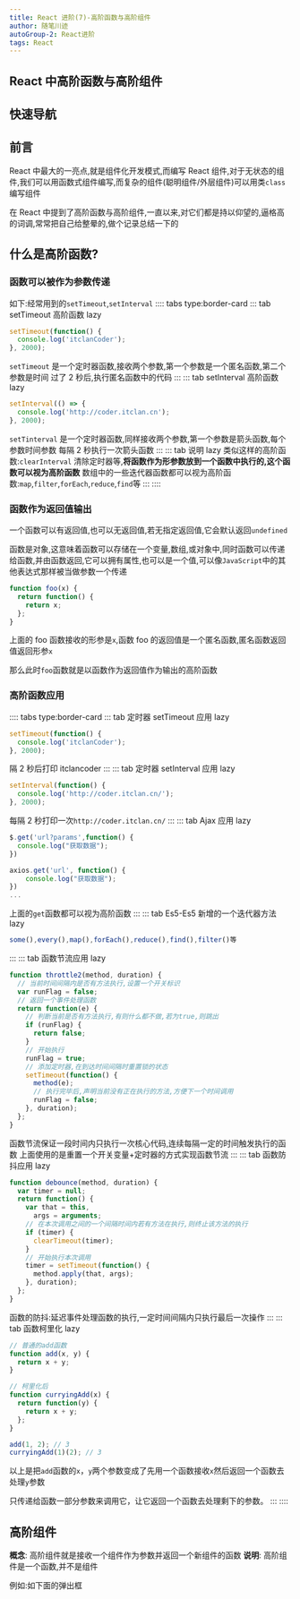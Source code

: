 ```yaml
---
title: React 进阶(7)-高阶函数与高阶组件
author: 随笔川迹
autoGroup-2: React进阶
tags: React
---
```


## React 中高阶函数与高阶组件

## 快速导航

<TOC />

## 前言

React 中最大的一亮点,就是组件化开发模式,而编写 React 组件,对于无状态的组件,我们可以用函数式组件编写,而复杂的组件(聪明组件/外层组件)可以用类`class`编写组件

在 React 中提到了高阶函数与高阶组件,一直以来,对它们都是持以仰望的,逼格高的词调,常常把自己给整晕的,做个记录总结一下的

## 什么是高阶函数?

### 函数可以被作为参数传递

如下:经常用到的`setTimeout`,`setInterval`
:::: tabs type:border-card
::: tab setTimeout 高阶函数 lazy

```js
setTimeout(function() {
  console.log('itclanCoder');
}, 2000);
```

`setTimeout` 是一个定时器函数,接收两个参数,第一个参数是一个匿名函数,第二个参数是时间
过了 2 秒后,执行匿名函数中的代码
:::
::: tab setInterval 高阶函数 lazy

```js
setInterval(() => {
  console.log('http://coder.itclan.cn');
}, 2000);
```

`setTinterval` 是一个定时器函数,同样接收两个参数,第一个参数是箭头函数,每个参数时间参数
每隔 2 秒执行一次箭头函数
:::
::: tab 说明 lazy
类似这样的高阶函数:`clearInterval` 清除定时器等,**将函数作为形参数放到一个函数中执行的,这个函数可以视为高阶函数**
数组中的一些迭代器函数都可以视为高阶函数:`map`,`filter`,`forEach`,`reduce`,`find`等
:::
::::

### 函数作为返回值输出

一个函数可以有返回值,也可以无返回值,若无指定返回值,它会默认返回`undefined`

函数是对象,这意味着函数可以存储在一个变量,数组,或对象中,同时函数可以传递给函数,并由函数返回,它可以拥有属性,也可以是一个值,可以像`JavaScript`中的其他表达式那样被当做参数一个传递

```js
function foo(x) {
  return function() {
    return x;
  };
}
```

上面的 foo 函数接收的形参是`x`,函数 foo 的返回值是一个匿名函数,匿名函数返回值返回形参`x`

那么此时`foo`函数就是以函数作为返回值作为输出的高阶函数

### 高阶函数应用

:::: tabs type:border-card
::: tab 定时器 setTimeout 应用 lazy

```js
setTimeout(function() {
  console.log('itclanCoder');
}, 2000);
```

隔 2 秒后打印 itclancoder
:::
::: tab 定时器 setInterval 应用 lazy

```js
setInterval(function() {
  console.log('http://coder.itclan.cn/');
}, 2000);
```

每隔 2 秒打印一次`http://coder.itclan.cn/`
:::
::: tab Ajax 应用 lazy

```js
$.get('url?params',function() {
  console.log("获取数据");
})

axios.get('url', function() {
    console.log("获取数据");
})
...
```

上面的`get`函数都可以视为高阶函数
:::
::: tab Es5-Es5 新增的一个迭代器方法 lazy

```js
some(),every(),map(),forEach(),reduce(),find(),filter()等
```

:::
::: tab 函数节流应用 lazy

```js
function throttle2(method, duration) {
  // 当前时间间隔内是否有方法执行,设置一个开关标识
  var runFlag = false;
  // 返回一个事件处理函数
  return function(e) {
    // 判断当前是否有方法执行,有则什么都不做,若为true,则跳出
    if (runFlag) {
      return false;
    }
    // 开始执行
    runFlag = true;
    // 添加定时器,在到达时间间隔时重置锁的状态
    setTimeout(function() {
      method(e);
      // 执行完毕后,声明当前没有正在执行的方法,方便下一个时间调用
      runFlag = false;
    }, duration);
  };
}
```

函数节流保证一段时间内只执行一次核心代码,连续每隔一定的时间触发执行的函数
上面使用的是重置一个开关变量+定时器的方式实现函数节流
:::
::: tab 函数防抖应用 lazy

```js
function debounce(method, duration) {
  var timer = null;
  return function() {
    var that = this,
      args = arguments;
    // 在本次调用之间的一个间隔时间内若有方法在执行,则终止该方法的执行
    if (timer) {
      clearTimeout(timer);
    }
    // 开始执行本次调用
    timer = setTimeout(function() {
      method.apply(that, args);
    }, duration);
  };
}
```

函数的防抖:延迟事件处理函数的执行,一定时间间隔内只执行最后一次操作
:::
::: tab 函数柯里化 lazy

```js
// 普通的add函数
function add(x, y) {
  return x + y;
}

// 柯里化后
function curryingAdd(x) {
  return function(y) {
    return x + y;
  };
}

add(1, 2); // 3
curryingAdd(1)(2); // 3
```

以上是把`add`函数的`x`，`y`两个参数变成了先用一个函数接收`x`然后返回一个函数去处理`y`参数

只传递给函数一部分参数来调用它，让它返回一个函数去处理剩下的参数。
:::
::::

## 高阶组件

**概念**: 高阶组件就是接收一个组件作为参数并返回一个新组件的函数
**说明**: 高阶组件是一个函数,并不是组件

例如:如下面的弹出框

<template>
   <div class="pop">
        <div class="pop-box">
             <div class="header">
                  <div>提示</div>
                  <div><i class="el-icon-circle-close icon-close-btn"></i></div>
             </div>
        </div>
        <div class="pop-box">
              <div class="header">
                  <div>提示</div>
                  <div><i class="el-icon-circle-close icon-close-btn"></i></div>
             </div>
        </div>
   </div>
</template>
<script>
export default {
  data() {
    return {

    }

},

}
</script>

<style>
.pop {
  display: flex;
  justify-content: center;
}

.pop-box {
  width: 300px;
  height: 400px;
  border:1px solid #de3636;
}

.pop-box:nth-child(1) {
  margin-right: 30px;
}

.header {
  display: flex;
  height: 50px;
  padding: 0 10px;
  justify-content: space-between;
  align-items: center;
  background:#de3636;
  color:#fff;
}

.icon-close-btn {
  font-size: 25px;
  color:#fff;
}
</style>

<footer-FooterLink :isShareLink="true" :isDaShang="true" />
<footer-FeedBack />
